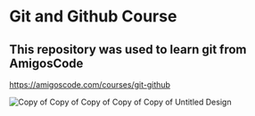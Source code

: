 # Git and Github Course

## This repository was used to learn git from AmigosCode

https://amigoscode.com/courses/git-github

![Copy of Copy of Copy of Copy of Copy of Untitled Design](https://github.com/lbeltran5/learning-git/assets/89185145/35d65147-24db-4849-9007-f06dc60a06cb)

